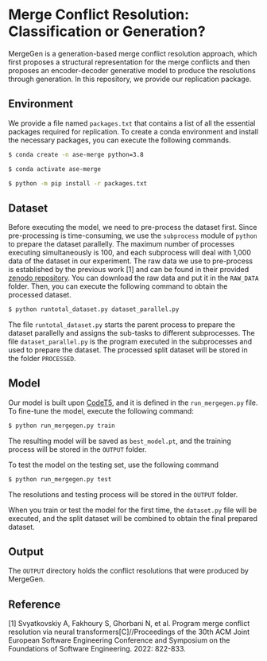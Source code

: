 

# **Merge Conflict Resolution: Classification or Generation?**

MergeGen is a generation-based merge conflict resolution approach, which first proposes a structural representation for the merge conflicts and then proposes an encoder-decoder generative model to produce the resolutions through generation. In this repository, we provide our replication package.



## **Environment**

<!-- We offer a `packages.txt` file which lists all the necessary packages for replication. To establish a conda environment and install the required packages, you can execute the subsequent commands. -->

We provide a file named `packages.txt` that contains a list of all the essential packages required for replication. To create a conda environment and install the necessary packages, you can execute the following commands.

```sh
$ conda create -n ase-merge python=3.8

$ conda activate ase-merge

$ python -m pip install -r packages.txt
```



## **Dataset**

Before executing the model, we need to pre-process the dataset first. Since pre-processing is time-consuming,  we use  the `subprocess` module of `python` to prepare the dataset parallelly. The maximum number of processes executing simultaneously is 100, and each subprocess will deal with 1,000 data of the dataset in our experiment. The raw data we use to pre-process is established by the previous work [1] and can be found in their provided [zenodo repository](https://zenodo.org/record/6366908). You can download the raw data and put it in the `RAW_DATA` folder. Then, you can execute the following command to obtain the processed dataset.

```sh
$ python runtotal_dataset.py dataset_parallel.py
```

The file `runtotal_dataset.py` starts the parent process to prepare the dataset parallelly and assigns the sub-tasks to different subprocesses. The file `dataset_parallel.py` is the program executed in the subprocesses and used to prepare the dataset. The processed split dataset will be stored in the folder `PROCESSED`.



## **Model**

<!-- Our model is based on [CodeT5](https://huggingface.co/Salesforce/codet5-small)  and we define our model in file `run_mergegen.py`. If you want to train the model, you can run -->
Our model is built upon [CodeT5](https://huggingface.co/Salesforce/codet5-small), and it is defined in the `run_mergegen.py` file. To fine-tune the model, execute the following command:

```sh
$ python run_mergegen.py train
```

<!-- the model will be saved as `best_model.pt`, and the train process will be saved in the folder `OUTPUT`. -->

The resulting model will be saved as `best_model.pt`, and the training process will be stored in the `OUTPUT` folder.

To test the model on the testing set, use the following command

```sh
$ python run_mergegen.py test
```

<!-- and the resolutions and training/test process will be saved in the folder `OUTPUT`.  -->
The resolutions and testing process will be stored in the `OUTPUT` folder. 

<!-- When train or test the model first time, the file `dataset.py` will be executed, and the split dataset will be merged to obtain the final prepared dataset. -->
When you train or test the model for the first time, the `dataset.py` file will be executed, and the split dataset will be combined to obtain the final prepared dataset.

## **Output**

The `OUTPUT` directory holds the conflict resolutions that were produced by MergeGen.


## **Reference**
[1] Svyatkovskiy A, Fakhoury S, Ghorbani N, et al. Program merge conflict resolution via neural transformers[C]//Proceedings of the 30th ACM Joint European Software Engineering Conference and Symposium on the Foundations of Software Engineering. 2022: 822-833.